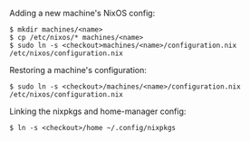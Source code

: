 Adding a new machine's NixOS config:

```
$ mkdir machines/<name>
$ cp /etc/nixos/* machines/<name>
$ sudo ln -s <checkout>machines/<name>/configuration.nix /etc/nixos/configuration.nix
```

Restoring a machine's configuration:

```
$ sudo ln -s <checkout>/machines/<name>/configuration.nix /etc/nixos/configuration.nix
```

Linking the nixpkgs and home-manager config:

```
$ ln -s <checkout>/home ~/.config/nixpkgs
```

